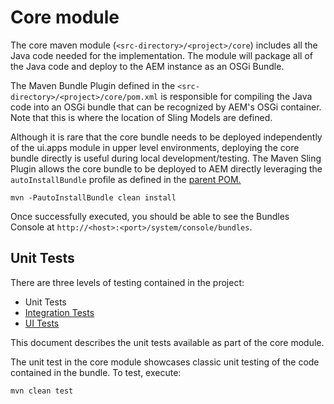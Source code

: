 # Core module

The core maven module (`<src-directory>/<project>/core`) includes all the Java code needed for the implementation. The module will package all of the Java code and deploy to the AEM instance as an OSGi Bundle.

The Maven Bundle Plugin defined in the `<src-directory>/<project>/core/pom.xml` is responsible for compiling the Java code into an OSGi bundle that can be recognized by AEM's OSGi container. Note that this is where the location of Sling Models are defined.

Although it is rare that the core bundle needs to be deployed independently of the ui.apps module in upper level environments, deploying the core bundle directly is useful during local development/testing. The Maven Sling Plugin allows the core bundle to be deployed to AEM directly leveraging the `autoInstallBundle` profile as defined in the [parent POM.](https://experienceleague.adobe.com/docs/experience-manager-core-components/using/developing/archetype/using.html#parent-pom)

```shell
mvn -PautoInstallBundle clean install
```

Once successfully executed, you should be able to see the Bundles Console at `http://<host>:<port>/system/console/bundles`.

## Unit Tests

There are three levels of testing contained in the project:

* Unit Tests
* [Integration Tests](../it.tests/README.md)
* [UI Tests](../ui.tests/README.md)

This document describes the unit tests available as part of the core module.

The unit test in the core module showcases classic unit testing of the code contained in the bundle. To test, execute:

```shell
mvn clean test
```
